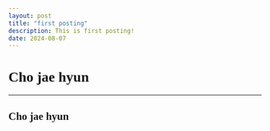 ```yaml
---
layout: post
title: "first posting"
description: This is first posting!
date: 2024-08-07
---
```

# <span style="font-family:fantasy;">Cho jae hyun</span> <br>
***
## <span style="font-family:fantasy;">Cho jae hyun</span> <br>
